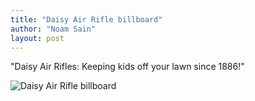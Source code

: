 ```yaml
---
title: "Daisy Air Rifle billboard"
author: "Noam Sain"
layout: post
---
```


"Daisy Air Rifles: Keeping kids off your lawn since 1886!"

![Daisy Air Rifle billboard](https://4.bp.blogspot.com/_8aN4krk1nsk/S235eI9QafI/AAAAAAAAAYc/JB-EXUAD7to/s1600/image-22.jpg "Daisy Air Rifle billboard")
